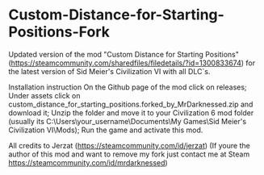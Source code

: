# Custom-Distance-for-Starting-Positions-Fork
Updated version of the mod "Custom Distance for Starting Positions" (https://steamcommunity.com/sharedfiles/filedetails/?id=1300833674) for the latest version of Sid Meier's Civilization VI with all DLC`s.

Installation instruction
On the Github page of the mod click on releases;
Under assets click on  custom_distance_for_starting_positions.forked_by_MrDarknessed.zip and download it;
Unzip the folder and move it to your Civilization 6 mod folder (usually its C:\Users\your_username\Documents\My Games\Sid Meier's Civilization VI\Mods);
Run the game and activate this mod.



All credits to Jerzat (https://steamcommunity.com/id/jerzat)
(If youre the author of this mod and want to remove my fork just contact me at Steam https://steamcommunity.com/id/mrdarknessed)
